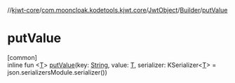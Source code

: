 //[kjwt-core](../../../../index.md)/[com.mooncloak.kodetools.kjwt.core](../../index.md)/[JwtObject](../index.md)/[Builder](index.md)/[putValue](put-value.md)

# putValue

[common]\
inline fun &lt;[T](put-value.md)&gt; [putValue](put-value.md)(key: [String](https://kotlinlang.org/api/latest/jvm/stdlib/kotlin/-string/index.html), value: [T](put-value.md), serializer: KSerializer&lt;[T](put-value.md)&gt; = json.serializersModule.serializer())
